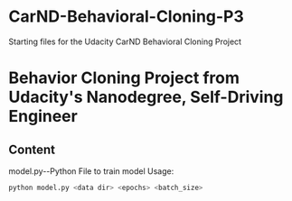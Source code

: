 # CarND-Behavioral-Cloning-P3
Starting files for the Udacity CarND Behavioral Cloning Project

# Behavior Cloning Project from Udacity's Nanodegree, Self-Driving Engineer

## Content

model.py--Python File to train model
Usage:

```sh
python model.py <data dir> <epochs> <batch_size>
```
